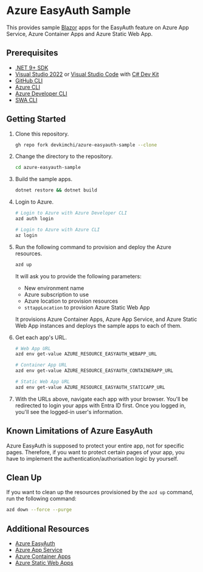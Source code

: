 # Azure EasyAuth Sample

This provides sample [Blazor](https://learn.microsoft.com/aspnet/core/blazor/) apps for the EasyAuth feature on Azure App Service, Azure Container Apps and Azure Static Web App.

## Prerequisites

- [.NET 9+ SDK](https://dotnet.microsoft.com/download/dotnet/9.0)
- [Visual Studio 2022](https://visualstudio.microsoft.com/vs/) or [Visual Studio Code](https://code.visualstudio.com/) with [C# Dev Kit](https://marketplace.visualstudio.com/items?itemName=ms-dotnettools.csdevkit)
- [GitHub CLI](https://github.com/cli/cli#installation)
- [Azure CLI](https://learn.microsoft.com/cli/azure/install-azure-cli)
- [Azure Developer CLI](https://learn.microsoft.com/azure/developer/azure-developer-cli/install-azd)
- [SWA CLI](https://learn.microsoft.com/azure/static-web-apps/static-web-apps-cli-install)

## Getting Started

1. Clone this repository.

    ```bash
    gh repo fork devkimchi/azure-easyauth-sample --clone
    ```

1. Change the directory to the repository.

    ```bash
    cd azure-easyauth-sample
    ```

1. Build the sample apps.

    ```bash
    dotnet restore && dotnet build
    ```

1. Login to Azure.

    ```bash
    # Login to Azure with Azure Developer CLI
    azd auth login
    
    # Login to Azure with Azure CLI
    az login
    ```

1. Run the following command to provision and deploy the Azure resources.

    ```bash
    azd up
    ```

   It will ask you to provide the following parameters:

   - New environment name
   - Azure subscription to use
   - Azure location to provision resources
   - `sttappLocation` to provision Azure Static Web App

   It provisions Azure Container Apps, Azure App Service, and Azure Static Web App instances and deploys the sample apps to each of them.

1. Get each app's URL.

    ```bash
    # Web App URL
    azd env get-value AZURE_RESOURCE_EASYAUTH_WEBAPP_URL

    # Container App URL
    azd env get-value AZURE_RESOURCE_EASYAUTH_CONTAINERAPP_URL

    # Static Web App URL
    azd env get-value AZURE_RESOURCE_EASYAUTH_STATICAPP_URL
    ```

1. With the URLs above, navigate each app with your browser. You'll be redirected to login your apps with Entra ID first. Once you logged in, you'll see the logged-in user's information.

## Known Limitations of Azure EasyAuth

Azure EasyAuth is supposed to protect your entire app, not for specific pages. Therefore, if you want to protect certain pages of your app, you have to implement the authentication/authorisation logic by yourself.

## Clean Up

If you want to clean up the resources provisioned by the `azd up` command, run the following command:

```bash
azd down --force --purge
```

## Additional Resources

- [Azure EasyAuth](https://learn.microsoft.com/azure/app-service/scenario-secure-app-authentication-app-service?tabs=workforce-configuration)
- [Azure App Service](https://learn.microsoft.com/azure/app-service/overview)
- [Azure Container Apps](https://learn.microsoft.com/azure/container-apps/overview)
- [Azure Static Web Apps](https://learn.microsoft.com/azure/static-web-apps/overview)
